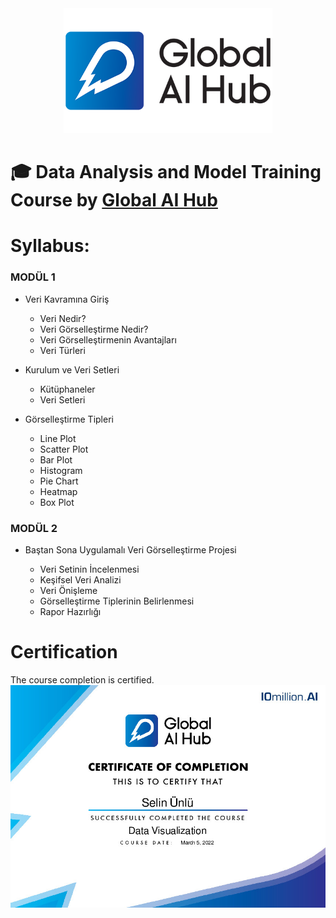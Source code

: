 <div align="center">
  <a href="https://globalaihub.com/community/">
    <img src="assets/logo.png" height=200px />
  </a>
</div>

# 🎓 Data Analysis and Model Training Course by [Global AI Hub](https://globalaihub.com/community)

# Syllabus:

### MODÜL  1
- Veri Kavramına Giriş
  - Veri Nedir?
  - Veri Görselleştirme Nedir?
  - Veri Görselleştirmenin Avantajları
  - Veri Türleri

- Kurulum ve Veri Setleri
  - Kütüphaneler
  - Veri Setleri

- Görselleştirme Tipleri
  - Line Plot
  - Scatter Plot
  - Bar Plot
  - Histogram
  - Pie Chart
  - Heatmap
  - Box Plot

### MODÜL 2
- Baştan Sona Uygulamalı Veri Görselleştirme Projesi

  - Veri Setinin İncelenmesi
  - Keşifsel Veri Analizi
  - Veri Önişleme
  - Görselleştirme Tiplerinin Belirlenmesi
  - Rapor Hazırlığı

# Certification
The course completion is certified.
![](assets/Data-Visualization-Certificate.jpeg)
